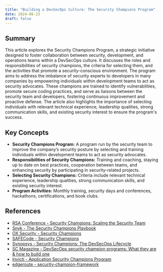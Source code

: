 ```yaml
---
title: "Building a DevSecOps Culture: The Security Champions Program"
date: 2024-06-23
draft: false
---
```


## Summary
This article explores the Security Champions Program, a strategic initiative designed to foster collaboration between security, development, and operations teams within a DevSecOps culture. It discusses the roles and responsibilities of security champions, the criteria for selecting them, and the activities that promote a security-conscious environment. The program aims to address the imbalance of security experts to developers in many companies by empowering individuals within development teams to act as security advocates. These champions are trained to identify vulnerabilities, promote secure coding practices, and serve as liaisons between the security team and developers, fostering continuous improvement and proactive defense. The article also highlights the importance of selecting individuals with relevant technical experience, leadership qualities, strong communication skills, and existing security interest to ensure the program's success.

## Key Concepts

*   **Security Champions Program:** A program run by the security team to improve the company’s security posture by selecting and training individuals within development teams to act as security advocates.
*   **Responsibilities of Security Champions:** Training and coaching, staying up to date on best practices, cooperation between teams, and enhancing security by participating in security-related projects.
*   **Selecting Security Champions:** Criteria include relevant technical experience, leadership qualities, strong communication skills, and existing security interest.
*   **Program Activities:** Monthly training, security days and conferences, hackathons, certifications, and book clubs.

## References

*   [RSA Conference - Security Champions: Scaling the Security Team](https://www.youtube.com/watch?v=9gVM93a1H1I&ab_channel=RSAConference)
*   [Snyk - The Security Champions Playbook](https://go.snyk.io/security-champions-playbook.html)
*   [OX Security - Security Champions](https://www.ox.security/security-champions/)
*   [SAFECode - Security Champions](https://safecode.org/wp-content/uploads/2019/02/Security-Champions-2019-.pdf)
*   [Synopsys - Security Champions: The DevSecOps Lifecycle](https://www.synopsys.com/content/dam/synopsys/sig-assets/ebooks/security-champions-devsecops-lifecycle.pdf)
*   [SC Magazine - DevSecOps security champion programs: What they are & how to build one](https://www.scmagazine.com/resource/devsecops-security-champion-programs-what-they-are-how-to-build-one)
*   [Invicti - Application Security Champions Program](https://www.invicti.com/blog/web-security/application-security-champions-program/)
*   [edgeroute - security-champion-framework](https://github.com/edgeroute/security-champion-framework)
